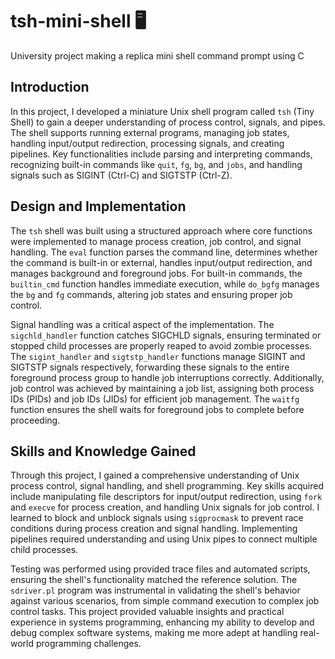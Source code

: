 # tsh-mini-shell 🖥️
 University project making a replica mini shell command prompt using C

## Introduction
In this project, I developed a miniature Unix shell program called `tsh` (Tiny Shell) to gain a deeper understanding of process control, signals, and pipes. The shell supports running external programs, managing job states, handling input/output redirection, processing signals, and creating pipelines. Key functionalities include parsing and interpreting commands, recognizing built-in commands like `quit`, `fg`, `bg`, and `jobs`, and handling signals such as SIGINT (Ctrl-C) and SIGTSTP (Ctrl-Z).

## Design and Implementation
The `tsh` shell was built using a structured approach where core functions were implemented to manage process creation, job control, and signal handling. The `eval` function parses the command line, determines whether the command is built-in or external, handles input/output redirection, and manages background and foreground jobs. For built-in commands, the `builtin_cmd` function handles immediate execution, while `do_bgfg` manages the `bg` and `fg` commands, altering job states and ensuring proper job control.

Signal handling was a critical aspect of the implementation. The `sigchld_handler` function catches SIGCHLD signals, ensuring terminated or stopped child processes are properly reaped to avoid zombie processes. The `sigint_handler` and `sigtstp_handler` functions manage SIGINT and SIGTSTP signals respectively, forwarding these signals to the entire foreground process group to handle job interruptions correctly. Additionally, job control was achieved by maintaining a job list, assigning both process IDs (PIDs) and job IDs (JIDs) for efficient job management. The `waitfg` function ensures the shell waits for foreground jobs to complete before proceeding.

## Skills and Knowledge Gained
Through this project, I gained a comprehensive understanding of Unix process control, signal handling, and shell programming. Key skills acquired include manipulating file descriptors for input/output redirection, using `fork` and `execve` for process creation, and handling Unix signals for job control. I learned to block and unblock signals using `sigprocmask` to prevent race conditions during process creation and signal handling. Implementing pipelines required understanding and using Unix pipes to connect multiple child processes.

Testing was performed using provided trace files and automated scripts, ensuring the shell's functionality matched the reference solution. The `sdriver.pl` program was instrumental in validating the shell's behavior against various scenarios, from simple command execution to complex job control tasks. This project provided valuable insights and practical experience in systems programming, enhancing my ability to develop and debug complex software systems, making me more adept at handling real-world programming challenges.


